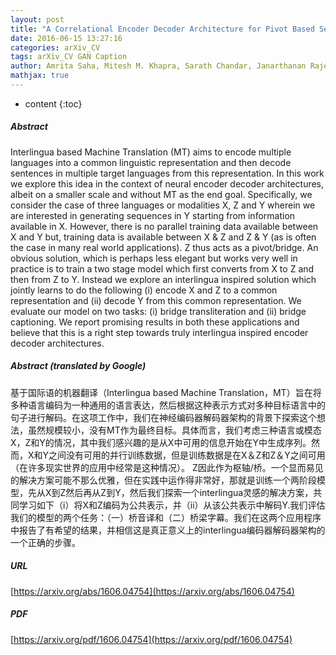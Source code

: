 ```yaml
---
layout: post
title: "A Correlational Encoder Decoder Architecture for Pivot Based Sequence Generation"
date: 2016-06-15 13:27:16
categories: arXiv_CV
tags: arXiv_CV GAN Caption
author: Amrita Saha, Mitesh M. Khapra, Sarath Chandar, Janarthanan Rajendran, Kyunghyun Cho
mathjax: true
---
```


* content
{:toc}

##### Abstract
Interlingua based Machine Translation (MT) aims to encode multiple languages into a common linguistic representation and then decode sentences in multiple target languages from this representation. In this work we explore this idea in the context of neural encoder decoder architectures, albeit on a smaller scale and without MT as the end goal. Specifically, we consider the case of three languages or modalities X, Z and Y wherein we are interested in generating sequences in Y starting from information available in X. However, there is no parallel training data available between X and Y but, training data is available between X & Z and Z & Y (as is often the case in many real world applications). Z thus acts as a pivot/bridge. An obvious solution, which is perhaps less elegant but works very well in practice is to train a two stage model which first converts from X to Z and then from Z to Y. Instead we explore an interlingua inspired solution which jointly learns to do the following (i) encode X and Z to a common representation and (ii) decode Y from this common representation. We evaluate our model on two tasks: (i) bridge transliteration and (ii) bridge captioning. We report promising results in both these applications and believe that this is a right step towards truly interlingua inspired encoder decoder architectures.

##### Abstract (translated by Google)
基于国际语的机器翻译（Interlingua based Machine Translation，MT）旨在将多种语言编码为一种通用的语言表达，然后根据这种表示方式对多种目标语言中的句子进行解码。在这项工作中，我们在神经编码器解码器架构的背景下探索这个想法，虽然规模较小，没有MT作为最终目标。具体而言，我们考虑三种语言或模态X，Z和Y的情况，其中我们感兴趣的是从X中可用的信息开始在Y中生成序列。然而，X和Y之间没有可用的并行训练数据，但是训练数据是在X＆Z和Z＆Y之间可用（在许多现实世界的应用中经常是这种情况）。 Z因此作为枢轴/桥。一个显而易见的解决方案可能不那么优雅，但在实践中运作得非常好，那就是训练一个两阶段模型，先从X到Z然后再从Z到Y，然后我们探索一个interlingua灵感的解决方案，共同学习如下（i）将X和Z编码为公共表示，并（ii）从该公共表示中解码Y.我们评估我们的模型的两个任务：（一）桥音译和（二）桥梁字幕。我们在这两个应用程序中报告了有希望的结果，并相信这是真正意义上的interlingua编码器解码器架构的一个正确的步骤。

##### URL
[https://arxiv.org/abs/1606.04754](https://arxiv.org/abs/1606.04754)

##### PDF
[https://arxiv.org/pdf/1606.04754](https://arxiv.org/pdf/1606.04754)

